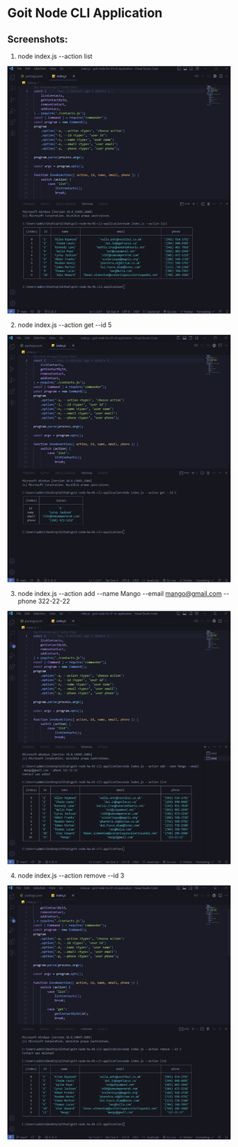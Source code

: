 # Goit Node CLI Application

## Screenshots:


1. node index.js --action list

![This is an image](https://raw.githubusercontent.com/SebastianJur/goit-node-hw-01-cli-application/main/screenshots/1-action-list.png)

2. node index.js --action get --id 5

![This is an image](https://github.com/SebastianJur/goit-node-hw-01-cli-application/blob/main/screenshots/2-action-get.png?raw=true)

3. node index.js --action add --name Mango --email mango@gmail.com --phone 322-22-22

![This is an image](https://github.com/SebastianJur/goit-node-hw-01-cli-application/blob/main/screenshots/3-action-add.png?raw=true)

4. node index.js --action remove --id 3

![This is an image](https://github.com/SebastianJur/goit-node-hw-01-cli-application/blob/main/screenshots/4-action-remove.png?raw=true)
